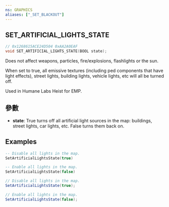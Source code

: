 ```yaml
---
ns: GRAPHICS
aliases: ["_SET_BLACKOUT"]
---
```

## SET_ARTIFICIAL_LIGHTS_STATE

```c
// 0x1268615ACE24D504 0xAA2A0EAF
void SET_ARTIFICIAL_LIGHTS_STATE(BOOL state);
```

Does not affect weapons, particles, fire/explosions, flashlights or the sun.

When set to true, all emissive textures (including ped components that have light effects), street lights, building lights, vehicle lights, etc will all be turned off.

Used in Humane Labs Heist for EMP.

## 參數
* **state**: True turns off all artificial light sources in the map: buildings, street lights, car lights, etc. False turns them back on.

## Examples
```lua
-- Disable all lights in the map.
SetArtificialLightsState(true)

-- Enable all lights in the map.
SetArtificialLightsState(false)
```

```cs
// Disable all lights in the map.
SetArtificialLightsState(true);

// Enable all lights in the map.
SetArtificialLightsState(false);
```

